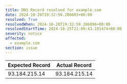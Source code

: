 ```yaml
---
title: DNS Record resolved for example.com
date: 2024-10-28T19:32:59.286083+00:00
resolved: True
resolvedWhen: 2024-10-28T19:32:59.286096+00:00
resolvedStartTime: 2024-10-25T21:09:43.191474+00:00
severity: notice
affected:
  - example.com
section: issue
---
```


| Expected Record  | Actual Record  |
|------------------|----------------|
| 93.184.215.14 | 93.184.215.14 |
